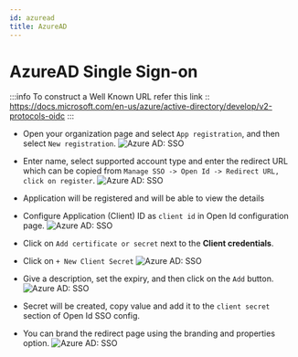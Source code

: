 ```yaml
---
id: azuread
title: AzureAD
---
```


# AzureAD Single Sign-on

:::info
To construct a Well Known URL refer this link :: https://docs.microsoft.com/en-us/azure/active-directory/develop/v2-protocols-oidc
:::

- Open your organization page and select `App registration`, and then select `New registration`.
    <img className="screenshot-full" src="/img/sso/azuread/azure-app-reg-v2.gif" alt="Azure AD: SSO" />

- Enter name, select supported account type and enter the redirect URL which can be copied from `Manage SSO -> Open Id -> Redirect URL, click on register`.
    <img className="screenshot-full" src="/img/sso/azuread/azure-3.png" alt="Azure AD: SSO" />

- Application will be registered and will be able to view the details

- Configure Application (Client) ID as `client id` in Open Id configuration page.
    <img className="screenshot-full" src="/img/sso/azuread/azure-4-cred.png" alt="Azure AD: SSO"/>

- Click on `Add certificate or secret` next to the **Client credentials**.

- Click on `+ New Client Secret`
    <img className="screenshot-full" src="/img/sso/azuread/azure8.png" alt="Azure AD: SSO" />

- Give a description, set the expiry, and then click on the `Add` button.
    <img className="screenshot-full" src="/img/sso/azuread/azure7.png" alt="Azure AD: SSO" />

- Secret will be created, copy value and add it to the `client secret` section of Open Id SSO config.

- You can brand the redirect page using the branding and properties option.
    <img className="screenshot-full" src="/img/sso/azuread/azure9.png" alt="Azure AD: SSO" />
